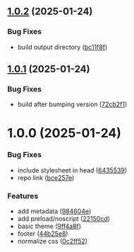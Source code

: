 ## [1.0.2](https://github.com/seleb/shuffled-deck/compare/v1.0.1...v1.0.2) (2025-01-24)


### Bug Fixes

* build output directory ([bc11f8f](https://github.com/seleb/shuffled-deck/commit/bc11f8fc50e968d39bdf73e9a5fcba6659193996))

## [1.0.1](https://github.com/seleb/shuffled-deck/compare/v1.0.0...v1.0.1) (2025-01-24)


### Bug Fixes

* build after bumping version ([72cb2f1](https://github.com/seleb/shuffled-deck/commit/72cb2f14a2adca7f3cf438f9f1c03145a4a158fa))

# 1.0.0 (2025-01-24)


### Bug Fixes

* include stylesheet in head ([6435539](https://github.com/seleb/shuffled-deck/commit/643553953b50c4cd89853b88df2486e76bf07236))
* repo link ([bce257e](https://github.com/seleb/shuffled-deck/commit/bce257e5891c1645284bb5eff2fed8813bbd43e9))


### Features

* add metadata ([984604e](https://github.com/seleb/shuffled-deck/commit/984604e80900ce6ae14465fbe419fe496e35fbdd))
* add preload/noscript ([22150cd](https://github.com/seleb/shuffled-deck/commit/22150cd7982f47f0bf79b3e74625e32c80c8ccf8))
* basic theme ([9ff4a8f](https://github.com/seleb/shuffled-deck/commit/9ff4a8fd2e8aa5e684d2d340016e19a2d8e1c099))
* footer ([44b25e8](https://github.com/seleb/shuffled-deck/commit/44b25e8cc6eafaa60f7e8d496512d24252face7a))
* normalize css ([0c2ff52](https://github.com/seleb/shuffled-deck/commit/0c2ff522701b2b32dd96f6cde4946c320ddb93c6))
